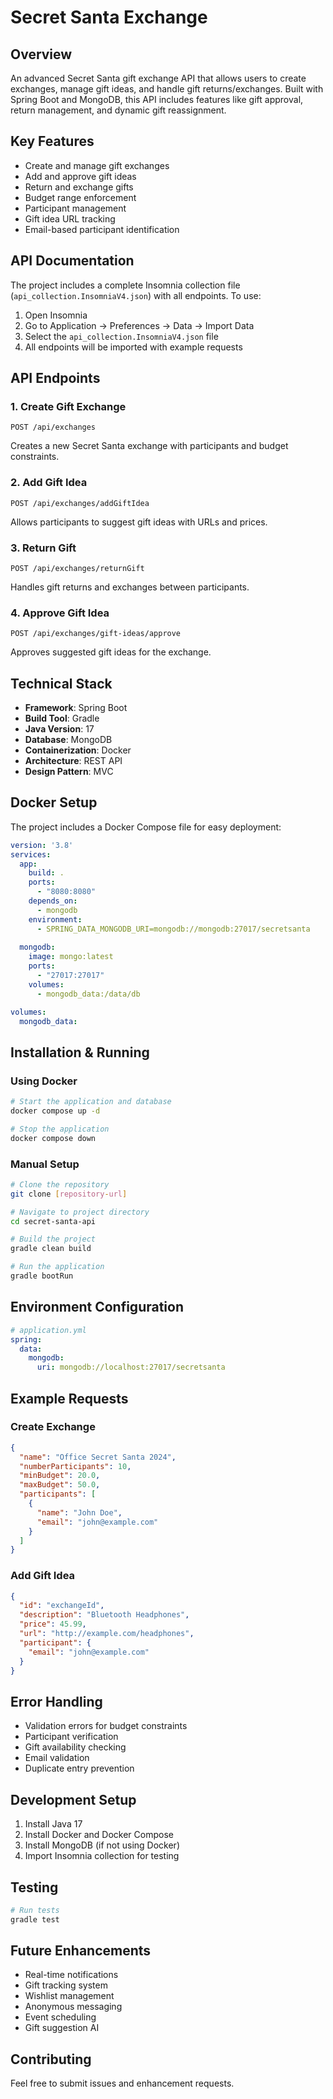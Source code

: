 # Secret Santa Exchange

## Overview
An advanced Secret Santa gift exchange API that allows users to create exchanges, manage gift ideas, and handle gift returns/exchanges. Built with Spring Boot and MongoDB, this API includes features like gift approval, return management, and dynamic gift reassignment.

## Key Features
- Create and manage gift exchanges
- Add and approve gift ideas
- Return and exchange gifts
- Budget range enforcement
- Participant management
- Gift idea URL tracking
- Email-based participant identification



## API Documentation
The project includes a complete Insomnia collection file (`api_collection.InsomniaV4.json`) with all endpoints. To use:

1. Open Insomnia
2. Go to Application -> Preferences -> Data -> Import Data
3. Select the `api_collection.InsomniaV4.json` file
4. All endpoints will be imported with example requests

## API Endpoints

### 1. Create Gift Exchange
```
POST /api/exchanges
```
Creates a new Secret Santa exchange with participants and budget constraints.

### 2. Add Gift Idea
```
POST /api/exchanges/addGiftIdea
```
Allows participants to suggest gift ideas with URLs and prices.

### 3. Return Gift
```
POST /api/exchanges/returnGift
```
Handles gift returns and exchanges between participants.

### 4. Approve Gift Idea
```
POST /api/exchanges/gift-ideas/approve
```
Approves suggested gift ideas for the exchange.

## Technical Stack
- **Framework**: Spring Boot
- **Build Tool**: Gradle
- **Java Version**: 17
- **Database**: MongoDB
- **Containerization**: Docker
- **Architecture**: REST API
- **Design Pattern**: MVC

## Docker Setup
The project includes a Docker Compose file for easy deployment:

```yaml
version: '3.8'
services:
  app:
    build: .
    ports:
      - "8080:8080"
    depends_on:
      - mongodb
    environment:
      - SPRING_DATA_MONGODB_URI=mongodb://mongodb:27017/secretsanta
  
  mongodb:
    image: mongo:latest
    ports:
      - "27017:27017"
    volumes:
      - mongodb_data:/data/db

volumes:
  mongodb_data:
```

## Installation & Running

### Using Docker
```bash
# Start the application and database
docker compose up -d

# Stop the application
docker compose down
```

### Manual Setup
```bash
# Clone the repository
git clone [repository-url]

# Navigate to project directory
cd secret-santa-api

# Build the project
gradle clean build

# Run the application
gradle bootRun
```

## Environment Configuration
```yaml
# application.yml
spring:
  data:
    mongodb:
      uri: mongodb://localhost:27017/secretsanta
```

## Example Requests

### Create Exchange
```json
{
  "name": "Office Secret Santa 2024",
  "numberParticipants": 10,
  "minBudget": 20.0,
  "maxBudget": 50.0,
  "participants": [
    {
      "name": "John Doe",
      "email": "john@example.com"
    }
  ]
}
```

### Add Gift Idea
```json
{
  "id": "exchangeId",
  "description": "Bluetooth Headphones",
  "price": 45.99,
  "url": "http://example.com/headphones",
  "participant": {
    "email": "john@example.com"
  }
}
```

## Error Handling
- Validation errors for budget constraints
- Participant verification
- Gift availability checking
- Email validation
- Duplicate entry prevention

## Development Setup
1. Install Java 17
2. Install Docker and Docker Compose
3. Install MongoDB (if not using Docker)
4. Import Insomnia collection for testing

## Testing
```bash
# Run tests
gradle test
```

## Future Enhancements
- Real-time notifications
- Gift tracking system
- Wishlist management
- Anonymous messaging
- Event scheduling
- Gift suggestion AI

## Contributing
Feel free to submit issues and enhancement requests.
